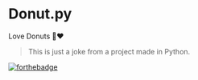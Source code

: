 # Donut.py
Love Donuts 🍩❤️

> This is just a joke from a project made in Python.

<p>

[![forthebadge](https://forthebadge.com/images/badges/made-with-python.svg)](https://www.python.org)
